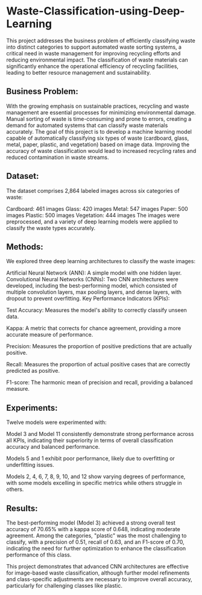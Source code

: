# Waste-Classification-using-Deep-Learning

This project addresses the business problem of efficiently classifying waste into distinct categories to support automated waste sorting systems, a critical need in waste management for improving recycling efforts and reducing environmental impact. The classification of waste materials can significantly enhance the operational efficiency of recycling facilities, leading to better resource management and sustainability.

## Business Problem:

With the growing emphasis on sustainable practices, recycling and waste management are essential processes for minimizing environmental damage. Manual sorting of waste is time-consuming and prone to errors, creating a demand for automated systems that can classify waste materials accurately. The goal of this project is to develop a machine learning model capable of automatically classifying six types of waste (cardboard, glass, metal, paper, plastic, and vegetation) based on image data. Improving the accuracy of waste classification would lead to increased recycling rates and reduced contamination in waste streams.

## Dataset:

The dataset comprises 2,864 labeled images across six categories of waste:

Cardboard: 461 images
Glass: 420 images
Metal: 547 images
Paper: 500 images
Plastic: 500 images
Vegetation: 444 images
The images were preprocessed, and a variety of deep learning models were applied to classify the waste types accurately.

## Methods:

We explored three deep learning architectures to classify the waste images:

Artificial Neural Network (ANN): A simple model with one hidden layer.
Convolutional Neural Networks (CNNs): Two CNN architectures were developed, including the best-performing model, which consisted of multiple convolution layers, max pooling layers, and dense layers, with dropout to prevent overfitting.
Key Performance Indicators (KPIs):

Test Accuracy: Measures the model's ability to correctly classify unseen data.

Kappa: A metric that corrects for chance agreement, providing a more accurate measure of performance.

Precision: Measures the proportion of positive predictions that are actually positive.

Recall: Measures the proportion of actual positive cases that are correctly predicted as positive.

F1-score: The harmonic mean of precision and recall, providing a balanced measure.

## Experiments:

Twelve models were experimented with:

Model 3 and Model 11 consistently demonstrate strong performance across all KPIs, indicating their superiority in terms of overall classification accuracy and balanced performance.

Models 5 and 1 exhibit poor performance, likely due to overfitting or underfitting issues.

Models 2, 4, 6, 7, 8, 9, 10, and 12 show varying degrees of performance, with some models excelling in specific metrics while others struggle in others.

## Results:

The best-performing model (Model 3) achieved a strong overall test accuracy of 70.65% with a kappa score of 0.648, indicating moderate agreement. Among the categories, "plastic" was the most challenging to classify, with a precision of 0.51, recall of 0.63, and an F1-score of 0.70, indicating the need for further optimization to enhance the classification performance of this class.

This project demonstrates that advanced CNN architectures are effective for image-based waste classification, although further model refinements and class-specific adjustments are necessary to improve overall accuracy, particularly for challenging classes like plastic.
